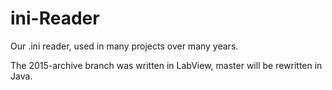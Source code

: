 # ini-Reader
Our .ini reader, used in many projects over many years.

The 2015-archive branch was written in LabView, master will be rewritten in Java.